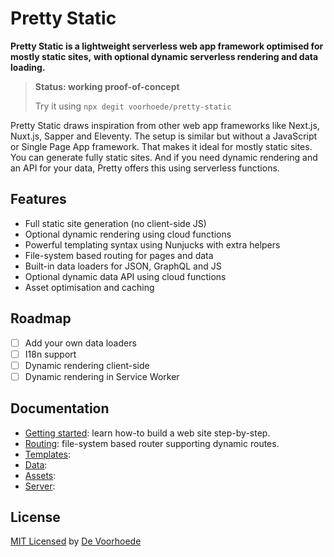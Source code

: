 # Pretty Static

**Pretty Static is a lightweight serverless web app framework optimised for mostly static sites,**
**with optional dynamic serverless rendering and data loading.**

> **Status: working proof-of-concept**
>
> Try it using `npx degit voorhoede/pretty-static`

Pretty Static draws inspiration from other web app frameworks like Next.js, Nuxt.js, Sapper and Eleventy.
The setup is similar but without a JavaScript or Single Page App framework. That makes it ideal for mostly static sites.
You can generate fully static sites. And if you need dynamic rendering and an API for your data, Pretty offers this using serverless functions.

## Features

* Full static site generation (no client-side JS)
* Optional dynamic rendering using cloud functions
* Powerful templating syntax using Nunjucks with extra helpers
* File-system based routing for pages and data
* Built-in data loaders for JSON, GraphQL and JS
* Optional dynamic data API using cloud functions
* Asset optimisation and caching

## Roadmap

* [ ] Add your own data loaders
* [ ] I18n support
* [ ] Dynamic rendering client-side
* [ ] Dynamic rendering in Service Worker

## Documentation

* [Getting started](docs/getting-started.md): learn how-to build a web site step-by-step.
* [Routing](docs/routing.md): file-system based router supporting dynamic routes.
* [Templates](docs/templates.md): 
* [Data](docs/data.md): 
* [Assets](docs/assets.md): 
* [Server](docs/server.md): 

## License

[MIT Licensed](license) by [De Voorhoede](https://www.voorhoede.nl)
